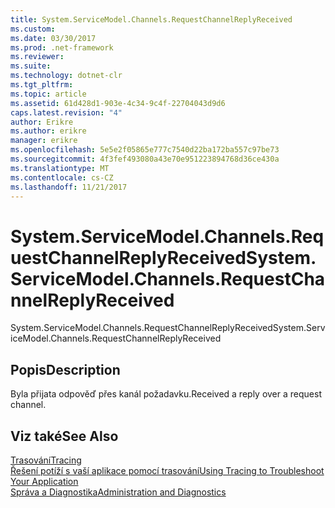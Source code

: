 ```yaml
---
title: System.ServiceModel.Channels.RequestChannelReplyReceived
ms.custom: 
ms.date: 03/30/2017
ms.prod: .net-framework
ms.reviewer: 
ms.suite: 
ms.technology: dotnet-clr
ms.tgt_pltfrm: 
ms.topic: article
ms.assetid: 61d428d1-903e-4c34-9c4f-22704043d9d6
caps.latest.revision: "4"
author: Erikre
ms.author: erikre
manager: erikre
ms.openlocfilehash: 5e5e2f05865e777c7540d22ba172ba557c97be73
ms.sourcegitcommit: 4f3fef493080a43e70e951223894768d36ce430a
ms.translationtype: MT
ms.contentlocale: cs-CZ
ms.lasthandoff: 11/21/2017
---
```

# <a name="systemservicemodelchannelsrequestchannelreplyreceived"></a><span data-ttu-id="2cccc-102">System.ServiceModel.Channels.RequestChannelReplyReceived</span><span class="sxs-lookup"><span data-stu-id="2cccc-102">System.ServiceModel.Channels.RequestChannelReplyReceived</span></span>
<span data-ttu-id="2cccc-103">System.ServiceModel.Channels.RequestChannelReplyReceived</span><span class="sxs-lookup"><span data-stu-id="2cccc-103">System.ServiceModel.Channels.RequestChannelReplyReceived</span></span>  
  
## <a name="description"></a><span data-ttu-id="2cccc-104">Popis</span><span class="sxs-lookup"><span data-stu-id="2cccc-104">Description</span></span>  
 <span data-ttu-id="2cccc-105">Byla přijata odpověď přes kanál požadavku.</span><span class="sxs-lookup"><span data-stu-id="2cccc-105">Received a reply over a request channel.</span></span>  
  
## <a name="see-also"></a><span data-ttu-id="2cccc-106">Viz také</span><span class="sxs-lookup"><span data-stu-id="2cccc-106">See Also</span></span>  
 [<span data-ttu-id="2cccc-107">Trasování</span><span class="sxs-lookup"><span data-stu-id="2cccc-107">Tracing</span></span>](../../../../../docs/framework/wcf/diagnostics/tracing/index.md)  
 [<span data-ttu-id="2cccc-108">Řešení potíží s vaší aplikace pomocí trasování</span><span class="sxs-lookup"><span data-stu-id="2cccc-108">Using Tracing to Troubleshoot Your Application</span></span>](../../../../../docs/framework/wcf/diagnostics/tracing/using-tracing-to-troubleshoot-your-application.md)  
 [<span data-ttu-id="2cccc-109">Správa a Diagnostika</span><span class="sxs-lookup"><span data-stu-id="2cccc-109">Administration and Diagnostics</span></span>](../../../../../docs/framework/wcf/diagnostics/index.md)
